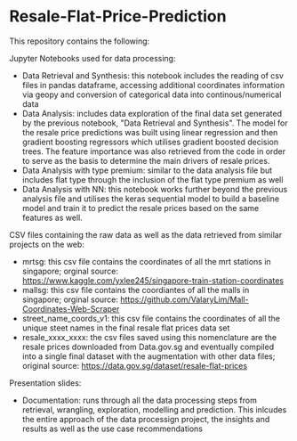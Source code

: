 # Resale-Flat-Price-Prediction

This repository contains the following:

Jupyter Notebooks used for data processing:
- Data Retrieval and Synthesis: this notebook includes the reading of csv files in pandas dataframe, accessing additional coordinates information via geopy and conversion of categorical data into continous/numerical data
- Data Analysis: includes data exploration of the final data set generated by the previous notebook, "Data Retrieval and Synthesis". The model for the resale price predictions was built using linear regression and then gradient boosting regressors which utilises gradient boosted decision trees. The feature importance was also retrieved from the code in order to serve as the basis to determine the main drivers of resale prices.
- Data Analysis with type premium: similar to the data analysis file but includes flat type through the inclusion of the flat type premium as well
- Data Analysis with NN: this notebook works further beyond the previous analysis file and utilises the keras sequential model to build a baseline model and train it to predict the resale prices based on the same features as well.

CSV files containing the raw data as well as the data retrieved from similar projects on the web:
- mrtsg: this csv file contains the coordinates of all the mrt stations in singapore; orginal source: https://www.kaggle.com/yxlee245/singapore-train-station-coordinates
- mallsg: this csv file contains the coordiantes of all the malls in singapore; orginal source: https://github.com/ValaryLim/Mall-Coordinates-Web-Scraper
- street_name_coords_v1: this csv file contains the coordinates of all the unique steet names in the final resale flat prices data set
- resale_xxxx_xxxx: the csv files saved using this nomenclature are the resale prices downloaded from Data.gov.sg and eventually compiled into a single final dataset with the augmentation with other data files; original source: https://data.gov.sg/dataset/resale-flat-prices

Presentation slides:
- Documentation: runs through all the data processing steps from retrieval, wrangling, exploration, modelling and prediction. This inlcudes the entire approach of the data processign project, the insights and results as well as the use case recommendations
